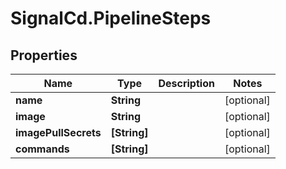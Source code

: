 # SignalCd.PipelineSteps

## Properties

Name | Type | Description | Notes
------------ | ------------- | ------------- | -------------
**name** | **String** |  | [optional] 
**image** | **String** |  | [optional] 
**imagePullSecrets** | **[String]** |  | [optional] 
**commands** | **[String]** |  | [optional] 


